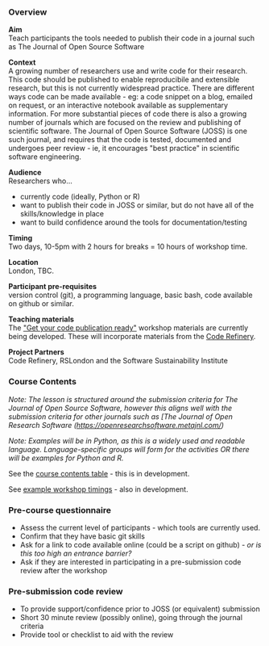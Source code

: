 ### Overview

**Aim**  
Teach participants the tools needed to publish their code in a journal such as The Journal of Open Source Software

**Context**  
A growing number of researchers use and write code for their research. This code should be published to enable reproducibile and extensible research, but this is not currently widespread practice. There are different ways code can be made available - eg: a code snippet on a blog, emailed on request, or an interactive notebook available as supplementary information. For more substantial pieces of code there is also a growing number of journals which are focused on the review and publishing of scientific software. The Journal of Open Source Software (JOSS) is one such journal, and requires that the code is tested, documented and undergoes peer review - ie, it encourages "best practice" in scientific software engineering.

**Audience**  
Researchers who...
- currently code (ideally, Python or R)
- want to publish their code in JOSS or similar, but do not have all of the skills/knowledge in place
- want to build confidence around the tools for documentation/testing

**Timing**  
Two days, 10-5pm with 2 hours for breaks = 10 hours of workshop time.

**Location**  
London, TBC.

**Participant pre-requisites**  
version control (git), a programming language, basic bash, code available on github or similar.

**Teaching materials**  
The ["Get your code publication ready"](https://lucydot.github.io/publication-ready) workshop materials are currently being developed. These will incorporate materials from the [Code Refinery](https://coderefinery.org).

**Project Partners**  
Code Refinery, RSLondon and the Software Sustainability Institute

### Course Contents

*Note: The lesson is structured around the submission criteria for The Journal of Open Source Software, however this aligns well with the submission criteria for other journals such as [The Journal of Open Research Software (https://openresearchsoftware.metajnl.com/)*

*Note: Examples will be in Python, as this is a widely used and readable language. Language-specific groups will form for the activities OR there will be examples for Python and R.*

See the [course contents table]() - this is in development.

See [example workshop timings]() - also in development.

### Pre-course questionnaire

- Assess the current level of participants - which tools are currently used.
- Confirm that they have basic git skills
- Ask for a link to code available online (could be a script on github) - *or is this too high an entrance barrier?*
- Ask if they are interested in participating in a pre-submission code review after the workshop

### Pre-submission code review

- To provide support/confidence prior to JOSS (or equivalent) submission
- Short 30 minute review (possibly online), going through the journal criteria
- Provide tool or checklist to aid with the review

